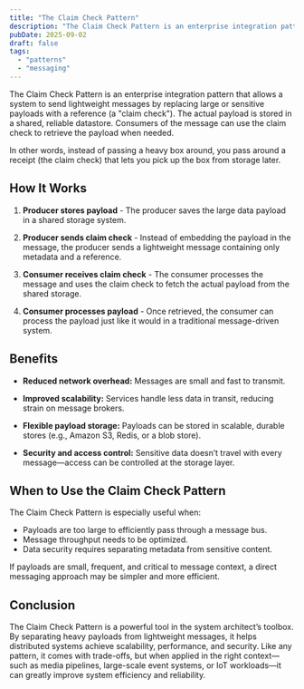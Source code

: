 ```yaml
---
title: "The Claim Check Pattern"
description: "The Claim Check Pattern is an enterprise integration pattern (EIP) that helps handle the transport of large messages in a messaging system more efficiently."
pubDate: 2025-09-02
draft: false
tags:
  - "patterns"
  - "messaging"
---
```


The Claim Check Pattern is an enterprise integration pattern that allows a system to send lightweight messages by replacing large or sensitive payloads with a reference (a "claim check"). The actual payload is stored in a shared, reliable datastore. Consumers of the message can use the claim check to retrieve the payload when needed.

In other words, instead of passing a heavy box around, you pass around a receipt (the claim check) that lets you pick up the box from storage later.

## How It Works

1. **Producer stores payload** - The producer saves the large data payload in a shared storage system.

2. **Producer sends claim check** - Instead of embedding the payload in the message, the producer sends a lightweight message containing only metadata and a reference.

3. **Consumer receives claim check** - The consumer processes the message and uses the claim check to fetch the actual payload from the shared storage.

4. **Consumer processes payload** - Once retrieved, the consumer can process the payload just like it would in a traditional message-driven system.

## Benefits

- **Reduced network overhead:** Messages are small and fast to transmit.

- **Improved scalability:** Services handle less data in transit, reducing strain on message brokers.

- **Flexible payload storage:** Payloads can be stored in scalable, durable stores (e.g., Amazon S3, Redis, or a blob store).

- **Security and access control:** Sensitive data doesn’t travel with every message—access can be controlled at the storage layer.

## When to Use the Claim Check Pattern

The Claim Check Pattern is especially useful when:

- Payloads are too large to efficiently pass through a message bus.
- Message throughput needs to be optimized.
- Data security requires separating metadata from sensitive content.

If payloads are small, frequent, and critical to message context, a direct messaging approach may be simpler and more efficient.

## Conclusion

The Claim Check Pattern is a powerful tool in the system architect’s toolbox. By separating heavy payloads from lightweight messages, it helps distributed systems achieve scalability, performance, and security. Like any pattern, it comes with trade-offs, but when applied in the right context—such as media pipelines, large-scale event systems, or IoT workloads—it can greatly improve system efficiency and reliability.